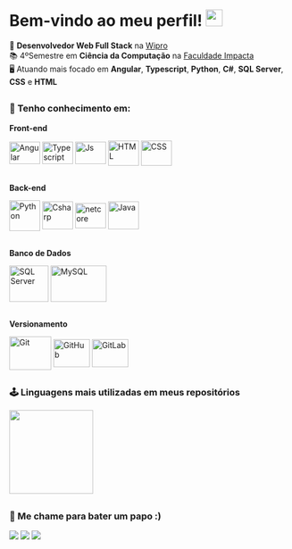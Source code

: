 # Bem-vindo ao meu perfil! <img src="https://raw.githubusercontent.com/iampavangandhi/iampavangandhi/master/gifs/Hi.gif" width="30px" height="30px">

💼 <b>Desenvolvedor Web Full Stack</b> na <a href="https://www.wipro.com/">Wipro</a>
<br>
📚 4ºSemestre em <b>Ciência da Computação</b> na <a href="https://www.impacta.edu.br/">Faculdade Impacta</a>
<br>
🖥️ Atuando mais focado em <b>Angular</b>, <b>Typescript</b>, <b>Python</b>, <b>C#</b>, <b>SQL Server</b>, <b>CSS</b> e <b>HTML</b>

##
### 🧠 Tenho conhecimento em:
<b>Front-end</b>
<div style="display: inline_block" align="left">
  <img align="center" alt="Angular"     height="40" width="55" src="https://cdn.jsdelivr.net/gh/devicons/devicon/icons/angularjs/angularjs-original.svg"/>
  <img align="center" alt="Typescript"  height="40" width="55" src="https://cdn.jsdelivr.net/gh/devicons/devicon/icons/typescript/typescript-original.svg"/>
  <img align="center" alt="Js"          height="40" width="55" src="https://cdn.jsdelivr.net/gh/devicons/devicon/icons/javascript/javascript-original.svg"/>
  <img align="center" alt="HTML"        height="45" width="55" src="https://cdn.jsdelivr.net/gh/devicons/devicon/icons/html5/html5-original-wordmark.svg"/>
  <img align="center" alt="CSS"         height="45" width="55" src="https://cdn.jsdelivr.net/gh/devicons/devicon/icons/css3/css3-original-wordmark.svg"/>
</div>
<br>

<b>Back-end</b>
<div style="display: inline_block" align="left">
  <img align="center" alt="Python"      height="55" width="55" src="https://cdn.jsdelivr.net/gh/devicons/devicon/icons/python/python-original.svg"/>
  <img align="center" alt="Csharp"      height="50" width="55" src="https://cdn.jsdelivr.net/gh/devicons/devicon/icons/csharp/csharp-original.svg"/>
  <img align="center" alt="netcore"     height="45" width="55" src="https://cdn.jsdelivr.net/gh/devicons/devicon/icons/dotnetcore/dotnetcore-original.svg"/>
  <img align="center" alt="Java"        height="50" width="55" src="https://cdn.jsdelivr.net/gh/devicons/devicon/icons/java/java-original-wordmark.svg"/>
</div>
<br>

<b>Banco de Dados</b>
<div style="display: inline_block" align="left">
  <img align="center" alt="SQL Server"  height="65" width="70" src="https://cdn.jsdelivr.net/gh/devicons/devicon/icons/microsoftsqlserver/microsoftsqlserver-plain-wordmark.svg"/>
  <img align="center" alt="MySQL"       height="65" width="100" src="https://cdn.jsdelivr.net/gh/devicons/devicon/icons/mysql/mysql-plain-wordmark.svg"/>
</div>
<br>

<b>Versionamento</b>
<div style="display: inline_block" align="left">
  <img align="center" alt="Git"         height="60" width="75" src="https://cdn.jsdelivr.net/gh/devicons/devicon/icons/git/git-plain-wordmark.svg"/>
  <img align="center" alt="GitHub"      height="50" width="65" src="https://cdn.jsdelivr.net/gh/devicons/devicon/icons/github/github-original-wordmark.svg"/>
  <img align="center" alt="GitLab"      height="50" width="65" src="https://cdn.jsdelivr.net/gh/devicons/devicon/icons/gitlab/gitlab-original-wordmark.svg"/>
</div>

##
### 🕹 Linguagens mais utilizadas em meus repositórios
<a href="https://github.com/oliveira-iago">
<img height="150em" src="https://github-readme-stats.vercel.app/api/top-langs/?username=oliveira-iago&layout=compact&langs_count=7&theme=dracula">
</a>

##
### 💬 Me chame para bater um papo :)<br>
<div height="60" align="left">  
  <a height="60" href="https://www.linkedin.com/in/iagoalvesoliveira" target="_blank"><img src="https://img.shields.io/badge/-LinkedIn-%230077B5?style=for-the-badge&logo=linkedin&logoColor=white" target="_blank"></a>
  <a height="60" href="mailto:iagoleonardo.il51@gmail.com"><img src="https://img.shields.io/badge/Gmail-D14836?style=for-the-badge&logo=gmail&logoColor=white" target="_blank"></a>
  <a height="60" href="https://api.whatsapp.com/send?phone=5511991152402&text=Ol%C3%A1!"><img src="https://img.shields.io/badge/WhatsApp-25D366?style=for-the-badge&logo=whatsapp&logoColor=white" target="_blank"></a>
</div>
